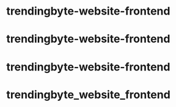 # trendingbyte-website-frontend
# trendingbyte-website-frontend
# trendingbyte-website-frontend
# trendingbyte_website_frontend
